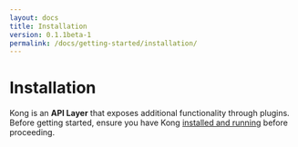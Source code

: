 ```yaml
---
layout: docs
title: Installation
version: 0.1.1beta-1
permalink: /docs/getting-started/installation/
---
```


# Installation

Kong is an **API Layer** that exposes additional functionality through plugins. Before getting started, ensure you have Kong [installed and running](/download) before proceeding.
